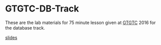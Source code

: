 # GTGTC-DB-Track

These are the lab materials for 75 minute lesson given at [GTGTC](http://www.girlsteachinggirlstocode.org/) 2016 for the database track.

[slides](https://docs.google.com/presentation/d/1J9QfsQmuRpFzSUDINaZO73H4AmRpUM4S2NZF4jx4O9A/edit?usp=sharing)


